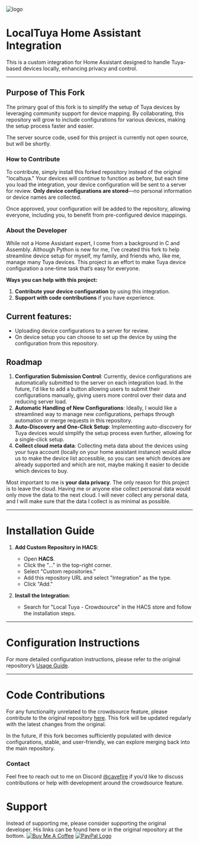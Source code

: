 ![logo](https://github.com/cavefire/localtuya-crowdsource/blob/master/img/logo-small.png)

# LocalTuya Home Assistant Integration

This is a custom integration for Home Assistant designed to handle Tuya-based devices locally, enhancing privacy and control.

---

## Purpose of This Fork

The primary goal of this fork is to simplify the setup of Tuya devices by leveraging community support for device mapping. By collaborating, this repository will grow to include configurations for various devices, making the setup process faster and easier.

The server source code, used for this project is currently not open source, but will be shortly.

### How to Contribute

To contribute, simply install this forked repository instead of the original "localtuya." Your devices will continue to function as before, but each time you load the integration, your device configuration will be sent to a server for review. **Only device configurations are stored**—no personal information or device names are collected.

Once approved, your configuration will be added to the repository, allowing everyone, including you, to benefit from pre-configured device mappings.

### About the Developer

While not a Home Assistant expert, I come from a background in C and Assembly. Although Python is new for me, I’ve created this fork to help streamline device setup for myself, my family, and friends who, like me, manage many Tuya devices. This project is an effort to make Tuya device configuration a one-time task that’s easy for everyone.

**Ways you can help with this project:**
1. **Contribute your device configuration** by using this integration.
2. **Support with code contributions** if you have experience.

## Current features:
- Uploading device configurations to a server for review.
- On device setup you can choose to set up the device by using the configuration from this repository.

## Roadmap

1. **Configuration Submission Control**: Currently, device configurations are automatically submitted to the server on each integration load. In the future, I'd like to add a button allowing users to submit their configurations manually, giving users more control over their data and reducing server load.
2. **Automatic Handling of New Configurations**: Ideally, I would like a streamlined way to manage new configurations, perhaps through automation or merge requests in this repository.
3. **Auto-Discovery and One-Click Setup**: Implementing auto-discovery for Tuya devices would simplify the setup process even further, allowing for a single-click setup.
4. **Collect cloud meta data**: Collecting meta data about the devices using your tuya account (locally on your home assistant instance) would allow us to make the device list accessible, so you can see which devices are already supported and which are not, maybe making it easier to decide which devices to buy.

Most important to me is **your data privacy**. The only reason for this project is to leave the cloud. Having me or anyone else collect personal data would only move the data to the next cloud. I will never collect any personal data, and I will make sure that the data I collect is as minimal as possible.

---

# Installation Guide

1. **Add Custom Repository in HACS**:
   - Open **HACS**.
   - Click the "..." in the top-right corner.
   - Select "Custom repositories."
   - Add this repository URL and select "Integration" as the type.
   - Click "Add."

2. **Install the Integration**:
   - Search for "Local Tuya - Crowdsource" in the HACS store and follow the installation steps.

---

# Configuration Instructions

For more detailed configuration instructions, please refer to the original repository’s [Usage Guide](https://github.com/rospogrigio/localtuya?tab=readme-ov-file#usage).

---

# Code Contributions

For any functionality unrelated to the crowdsource feature, please contribute to the original repository [here](https://github.com/rospogrigio/localtuya). This fork will be updated regularly with the latest changes from the original.

In the future, if this fork becomes sufficiently populated with device configurations, stable, and user-friendly, we can explore merging back into the main repository.

### Contact

Feel free to reach out to me on Discord [@cavefire](https://mine.li/discord_user) if you’d like to discuss contributions or help with development around the crowdsource feature.


# Support
Instead of supporting me, please consider supporting the original developer. His links can be found here or in the original repository at the bottom.
<a href="https://www.buymeacoffee.com/rospogrigio" target="_blank"><img src="https://bmc-cdn.nyc3.digitaloceanspaces.com/BMC-button-images/custom_images/orange_img.png" alt="Buy Me A Coffee" style="height: auto !important;width: auto !important;" ></a>
<a href="https://paypal.me/rospogrigio" target="_blank"><img src="https://www.paypalobjects.com/webstatic/mktg/logo/pp_cc_mark_37x23.jpg" border="0" alt="PayPal Logo" style="height: auto !important;width: auto !important;"></a>
